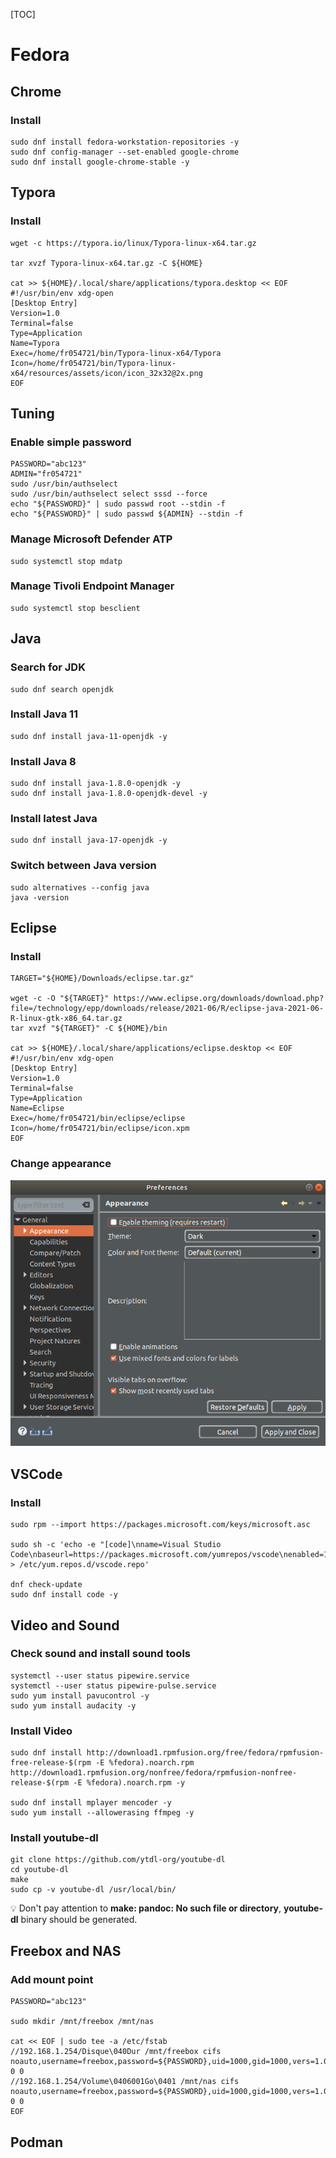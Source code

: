 [TOC]



# Fedora

## Chrome

### Install

```
sudo dnf install fedora-workstation-repositories -y
sudo dnf config-manager --set-enabled google-chrome
sudo dnf install google-chrome-stable -y
```

## Typora

### Install

```
wget -c https://typora.io/linux/Typora-linux-x64.tar.gz

tar xvzf Typora-linux-x64.tar.gz -C ${HOME}

cat >> ${HOME}/.local/share/applications/typora.desktop << EOF
#!/usr/bin/env xdg-open
[Desktop Entry]
Version=1.0
Terminal=false
Type=Application
Name=Typora
Exec=/home/fr054721/bin/Typora-linux-x64/Typora
Icon=/home/fr054721/bin/Typora-linux-x64/resources/assets/icon/icon_32x32@2x.png
EOF
```

## Tuning

### Enable simple password

```
PASSWORD="abc123"
ADMIN="fr054721"
sudo /usr/bin/authselect
sudo /usr/bin/authselect select sssd --force
echo "${PASSWORD}" | sudo passwd root --stdin -f
echo "${PASSWORD}" | sudo passwd ${ADMIN} --stdin -f
```

### Manage Microsoft Defender ATP

```
sudo systemctl stop mdatp
```

### Manage Tivoli Endpoint Manager

```
sudo systemctl stop besclient
```



## Java

### Search for JDK

```
sudo dnf search openjdk
```

### Install Java 11

```
sudo dnf install java-11-openjdk -y
```

### Install Java 8

```
sudo dnf install java-1.8.0-openjdk -y
sudo dnf install java-1.8.0-openjdk-devel -y
```

### Install latest Java

```
sudo dnf install java-17-openjdk -y
```

### Switch between Java version

```
sudo alternatives --config java
java -version
```

## Eclipse

### Install

```
TARGET="${HOME}/Downloads/eclipse.tar.gz"

wget -c -O "${TARGET}" https://www.eclipse.org/downloads/download.php?file=/technology/epp/downloads/release/2021-06/R/eclipse-java-2021-06-R-linux-gtk-x86_64.tar.gz
tar xvzf "${TARGET}" -C ${HOME}/bin

cat >> ${HOME}/.local/share/applications/eclipse.desktop << EOF
#!/usr/bin/env xdg-open
[Desktop Entry]
Version=1.0
Terminal=false
Type=Application
Name=Eclipse
Exec=/home/fr054721/bin/eclipse/eclipse
Icon=/home/fr054721/bin/eclipse/icon.xpm
EOF
```

### Change appearance

![](img/appearance.png)



## VSCode

### Install

```
sudo rpm --import https://packages.microsoft.com/keys/microsoft.asc

sudo sh -c 'echo -e "[code]\nname=Visual Studio Code\nbaseurl=https://packages.microsoft.com/yumrepos/vscode\nenabled=1\ngpgcheck=1\ngpgkey=https://packages.microsoft.com/keys/microsoft.asc" > /etc/yum.repos.d/vscode.repo'

dnf check-update
sudo dnf install code -y
```



## Video and Sound

### Check sound and install sound tools

```
systemctl --user status pipewire.service
systemctl --user status pipewire-pulse.service
sudo yum install pavucontrol -y
sudo yum install audacity -y
```

### Install Video

```
sudo dnf install http://download1.rpmfusion.org/free/fedora/rpmfusion-free-release-$(rpm -E %fedora).noarch.rpm http://download1.rpmfusion.org/nonfree/fedora/rpmfusion-nonfree-release-$(rpm -E %fedora).noarch.rpm -y

sudo dnf install mplayer mencoder -y
sudo yum install --allowerasing ffmpeg -y
```



### Install youtube-dl

```
git clone https://github.com/ytdl-org/youtube-dl
cd youtube-dl
make
sudo cp -v youtube-dl /usr/local/bin/
```
:bulb: Don't pay attention to **make: pandoc: No such file or directory**, **youtube-dl** binary should be generated.


## Freebox and NAS

### Add mount point

```
PASSWORD="abc123"

sudo mkdir /mnt/freebox /mnt/nas

cat << EOF | sudo tee -a /etc/fstab
//192.168.1.254/Disque\040Dur /mnt/freebox cifs noauto,username=freebox,password=${PASSWORD},uid=1000,gid=1000,vers=1.0 0 0
//192.168.1.254/Volume\0406001Go\0401 /mnt/nas cifs noauto,username=freebox,password=${PASSWORD},uid=1000,gid=1000,vers=1.0 0 0
EOF
```



## Podman
